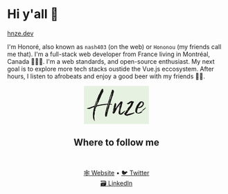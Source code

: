 # Hi y'all 👋

[hnze.dev](https://hnze.dev)

I'm Honoré, also known as `nash403` (on the web) or `Hononou` (my friends call me that). I'm a full-stack web developer from France living in Montréal, Canada 👨🏾‍💻. I'm a web standards, and open-source enthusiast. My next goal is to explore more tech stacks oustide the Vue.js eccosystem. After hours, I listen to afrobeats and enjoy a good beer with my friends 🕺🏾.

<div align="center">
  <a href="https://www.hnze.dev/?ref=gh-logo" target="blank">
    <picture>
      <source srcset="https://raw.githubusercontent.com/nash403/static/main/svg/logo_colored_w_bg.svg" media="(prefers-color-scheme: dark)">
      <img align="center" width="150px" alt="Logo consisting of 'Hnze' written with a brush" src="https://raw.githubusercontent.com/nash403/static/main/svg/logo_colored_w_bg.svg">
    </picture>
  </a>
</div>

<h2 align="center">Where to follow me</h2>
<br>
<p align="center">
  <a href="https://www.hnze.dev/" target="_blank">🕸️ Website</a>
  &bull;
  <a href="https://twitter.com/nash403" target="_blank">🐦 Twitter</a>
  <br>
  <a href="https://www.linkedin.com/in/nash403/" target="_blank">🗃️ LinkedIn</a>
</p><br>

